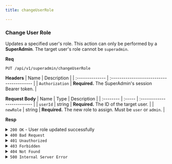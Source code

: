 ```yaml
---
title: changeUserRole

---
```


### Change User Role

Updates a specified user's role. This action can only be performed by a **SuperAdmin**. The target user's role cannot be `superadmin`.

**Req**
```
PUT /api/v1/superadmin/changeUserRole
```

**Headers**
| Name            | Description                               |
| :-------------- | :---------------------------------------- |
| `Authorization` | **Required.** The SuperAdmin's session Bearer token. |

**Request Body**
| Name      | Type   | Description                |
| :-------- | :----- | :------------------------- |
| `userId`  | string | **Required.** The ID of the target user. |
| `newRole` | string | **Required.** The new role to assign. Must be `user` or `admin`. |

**Resp**
<details>
<summary><code>200 OK</code> - User role updated successfully</summary>

```json
{
  "code": 200,
  "message": "User role updated successfully",
  "data": null
}
```
</details>

<details>
<summary><code>400 Bad Request</code></summary>
    
Possible `message` values:
* `"Missing 'userId' field"`
* `"Invalid or missing 'newRole' field. Can only be 'user' or 'admin'."`
```json
{ "code": 400, "message": "...", "data": null }
```
</details>

<details>
<summary><code>401 Unauthorized</code></summary>
    
```json
{ "code": 401, "message": "Unauthorized: Invalid token", "data": null }
```
</details>

<details>
<summary><code>403 Forbidden</code></summary>
    
Possible `message` values:
* `"Forbidden: requires superadmin role"`
* `"Cannot change role of a superadmin"`
```json
{ "code": 403, "message": "...", "data": null }
```
</details>

<details>
<summary><code>404 Not Found</code></summary>
    
```json
{ "code": 404, "message": "Target user not found", "data": null }
```
</details>

<details>
<summary><code>500 Internal Server Error</code></summary>
    
```json
{ "code": 500, "message": "Internal Server Error: ...", "data": null }
```
</details>